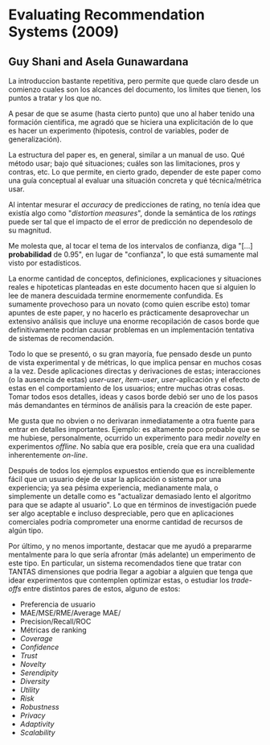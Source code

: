 # Evaluating Recommendation Systems (2009)

## Guy Shani and Asela Gunawardana

La introduccion bastante repetitiva, pero permite que quede claro desde un comienzo cuales son los alcances del documento, los limites que tienen, los puntos a tratar y los que no.

A pesar de que se asume (hasta cierto punto) que uno al haber tenido una formación cientifica, me agradó que se hiciera una explicitación de lo que es hacer un experimento (hipotesis, control de variables, poder de generalización).

La estructura del paper es, en general, similar a un manual de uso. Qué método usar; bajo qué situaciones; cuáles son las limitaciones, pros y contras, etc. Lo que permite, en cierto grado, depender de este paper como una guía conceptual al evaluar una situación concreta y qué técnica/métrica usar.

Al intentar mesurar el _accuracy_ de predicciones de rating, no tenía idea que existía algo como "_distortion measures_", donde la semántica de los _ratings_ puede ser tal que el impacto de el error de predicción no dependesolo de su magnitud.

Me molesta que, al tocar el tema de los intervalos de confianza, diga "[...] **probabilidad** de 0.95", en lugar de "confianza", lo que está sumamente mal visto por estadísticos.

La enorme cantidad de conceptos, definiciones, explicaciones y situaciones reales e hipoteticas planteadas en este documento hacen que si alguien lo lee de manera descuidada termine enormemente confundida. Es sumamente provechoso para un novato (como quien escribe esto) tomar apuntes de este paper, y no hacerlo es prácticamente desaprovechar un extensivo análisis que incluye una enorme recopilación de casos borde que definitivamente podrían causar problemas en un implementación tentativa de sistemas de recomendación.

Todo lo que se presentó, o su gran mayoría, fue pensado desde un punto de vista experimental y de métricas, lo que implica pensar en muchos cosas a la vez. Desde aplicaciones directas y derivaciones de estas; interacciones (o la ausencia de estas) _user-user_, _item-user_, _user_-aplicación y el efecto de estas en el comportamiento de los usuarios; entre muchas otras cosas. Tomar todos esos detalles, ideas y casos borde debió ser uno de los pasos más demandantes en términos de análisis para la creación de este paper.

Me gusta que no obvien o no derivaran inmediatamente a otra fuente para entrar en detalles importantes. Ejemplo: es altamente poco probable que se me hubiese, personalmente, ocurrido un experimento para medir _novelty_ en experimentos _offline_. No sabía que era posible, creía que era una cualidad inherentemente _on-line_.

Después de todos los ejemplos expuestos entiendo que es increiblemente fácil que un usuario deje de usar la aplicación o sistema por una experiencia; ya sea pésima experiencia, medianamente mala, o simplemente un detalle como es "actualizar demasiado lento el algoritmo para que se adapte al usuario". Lo que en términos de investigación puede ser algo aceptable e incluso despreciable, pero que en aplicaciones comerciales podría comprometer una enorme cantidad de recursos de algún tipo.

Por último, y no menos importante, destacar que me ayudó a prepararme mentalmente para lo que sería afrontar (más adelante) un emperimento de este tipo. En particular, un sistema recomendados tiene que tratar con TANTAS dimensiones que podria llegar a agobiar a alguien que tenga que idear experimentos que contemplen optimizar estas, o estudiar los _trade-offs_ entre distintos pares de estos, alguno de estos:

- Preferencia de usuario
- MAE/MSE/RME/Average MAE/
- Precision/Recall/ROC
- Métricas de ranking
- _Coverage_
- _Confidence_
- _Trust_
- _Novelty_
- _Serendipity_
- _Diversity_
- _Utility_
- _Risk_
- _Robustness_
- _Privacy_
- _Adaptivity_
- _Scalability_
